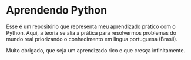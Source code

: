 # Aprendendo Python

Esse é um repositório que representa meu aprendizado prático com o Python. Aqui, a teoria se alia à prática para resolvermos problemas do mundo real priorizando o conhecimento em língua portuguesa (Brasil).

Muito obrigado, que seja um aprendizado rico e que cresça infinitamente.
